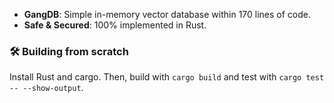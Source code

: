 - **GangDB**: Simple in-memory vector database within 170 lines of code.
- **Safe & Secured**: 100% implemented in Rust.

### 🛠️ Building from scratch
Install Rust and cargo. Then, build with `cargo build` and test with `cargo test -- --show-output`.